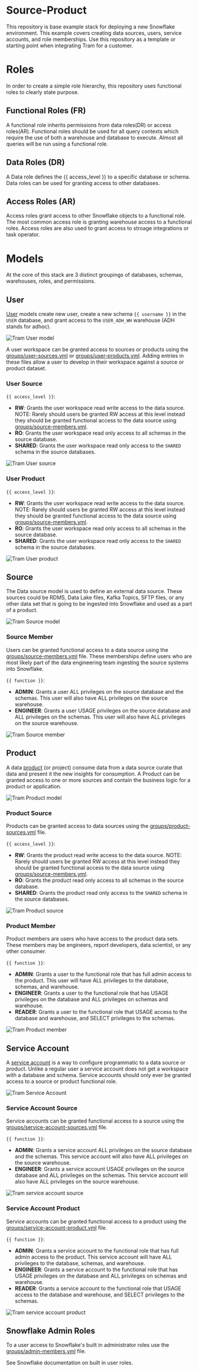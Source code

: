 # Source-Product

This repository is base example stack for deploying a new Snowflake environment.  This example covers creating data sources, users, service accounts, and role memberships.  Use this repository as a template or starting point when integrating Tram for a customer.

# Roles

In order to create a simple role hierarchy, this repository uses functional roles to clearly state purpose.

## Functional Roles (FR)

A functional role inherits permissions from data roles(DR) or access roles(AR).  Functional roles should be used for all query contexts which require the use of both a warehouse and database to execute.  Almost all queries will be run using a functional role.

## Data Roles (DR)

A Data role defines the {{ access_level }} to a specific database or schema.  Data roles can be used for granting access to other databases.

## Access Roles (AR)

Access roles grant access to other Snowflake objects to a functional role.  The most common access role is granting warehouse access to a functional roles.  Access roles are also used to grant access to stroage integrations or task operator.


# Models

At the core of this stack are 3 distinct groupings of databases, schemas, warehouses, roles, and permissions.

## User

[User](models/user.yml) models create new user, create a new schema `{{ username }}` in the `USER` database, and grant access to the `USER_ADH_WH` warehouse (ADH stands for adhoc).

![Tram User model](docs/images/phdata-tram-base-stack-user.png "Tram User Model")

A user workspace can be granted access to sources or products using the [groups/user-sources.yml](groups/users-sources.yml) or [groups/user-products.yml](groups/user-products.yml).  Adding entries in these files allow a user to develop in their workspace against a source or product dataset.

### User Source

`{{ access_level }}`:

- **RW**: Grants the user workspace read write access to the data source.  NOTE: Rarely should users be granted RW access at this level instead they should be granted functional access to the data source using [groups/source-members.yml](groups/source-members.yml).
- **RO**: Grants the user workspace read only access to all schemas in the source database.
- **SHARED**: Grants the user workspace read only access to the `SHARED` schema in the source databases.

![Tram User source](https://github.com/phdata/tram-cicd-template/blob/main/stacks/source-product/docs/images/phdata-tram-base-stack-user-source.png?raw=true)

### User Product

`{{ access_level }}`:

- **RW**: Grants the user workspace read write access to the data source.  NOTE: Rarely should users be granted RW access at this level instead they should be granted functional access to the data source using [groups/source-members.yml](groups/source-members.yml).
- **RO**: Grants the user workspace read only access to all schemas in the source database.
- **SHARED**: Grants the user workspace read only access to the `SHARED` schema in the source databases.

![Tram User product](https://github.com/phdata/tram-cicd-template/blob/main/stacks/source-product/docs/images/phdata-tram-base-stack-user-product.png?raw=true)


## Source

The Data source model is used to define an external data source.  These sources could be RDMS, Data Lake files, Kafka Topics, SFTP files, or any other data set that is going to be ingested into Snowflake and used as a part of a product.

![Tram Source model](https://github.com/phdata/tram-cicd-template/blob/main/stacks/source-product/docs/images/phdata-tram-base-stack-source.png?raw=true)

### Source Member

Users can be granted functional access to a data source using the [groups/source-members.yml](groups/source-members.yml) file.  These memberships define users who are most likely part of the data engineering team ingesting the source systems into Snowflake.

`{{ function }}`:

- **ADMIN**: Grants a user ALL privileges on the source database and the schemas.  This user will also have ALL privileges on the source warehouse.
- **ENGINEER**: Grants a user USAGE privileges on the source database and ALL privileges on the schemas.  This user will also have ALL privileges on the source warehouse.

![Tram Source member](https://github.com/phdata/tram-cicd-template/blob/main/stacks/source-product/docs/images/phdata-tram-base-stack-source-member.png?raw=true)

## Product

A data [product](models/product.yml) (or project) consume data from a data source curate that data and present it the new insights for consumption.  A Product can be granted access to one or more sources and contain the business logic for a product or application.

![Tram Product model](https://github.com/phdata/tram-cicd-template/blob/main/stacks/source-product/docs/images/phdata-tram-base-stack-product.png?raw=true)

### Product Source

Products can be granted access to data sources using the [groups/product-sources.yml](groups/product-sources.yml) file.

`{{ access_level }}`:

- **RW**: Grants the product read write access to the data source.  NOTE: Rarely should users be granted RW access at this level instead they should be granted functional access to the data source using [groups/source-members.yml](groups/source-members.yml).
- **RO**: Grants the product read only access to all schemas in the source database.
- **SHARED**: Grants the product read only access to the `SHARED` schema in the source databases.

![Tram Product source](https://github.com/phdata/tram-cicd-template/blob/main/stacks/source-product/docs/images/phdata-tram-base-stack-product-source.png?raw=true)

### Product Member

Product members are users who have access to the product data sets.  These members may be engineers, report developers, data scientist, or any other consumer.

`{{ function }}`:

- **ADMIN**:  Grants a user to the functional role that has full admin access to the product.  This user will have ALL privileges to the database, schemas, and warehouse.
- **ENGINEER**: Grants a user to the functional role that has USAGE privileges on the database and ALL privileges on schemas and warehouse.
- **READER**: Grants a user to the functional role that USAGE access to the database and warehouse, and SELECT privileges to the schemas.

![Tram Product member](https://github.com/phdata/tram-cicd-template/blob/main/stacks/source-product/docs/images/phdata-tram-base-stack-product-member.png?raw=true)

## Service Account

A [service account](models/service-account.yml) is a way to configure programmatic to a data source or product.  Unlike a regular user a service account does not get a workspace with a database and schema.  Service accounts should only ever be granted access to a source or product functional role.

![Tram Service Account](https://github.com/phdata/tram-cicd-template/blob/main/stacks/source-product/docs/images/phdata-tram-base-stack-service-account.png?raw=true)

### Service Account Source

Service accounts can be granted functional access to a source using the [groups/service-account-sources.yml](groups/service-account-sources.yml) file.

`{{ function }}`:

- **ADMIN**: Grants a service account ALL privileges on the source database and the schemas.  This service account will also have ALL privileges on the source warehouse.
- **ENGINEER**: Grants a service account USAGE privileges on the source database and ALL privileges on the schemas.  This service account will also have ALL privileges on the source warehouse.

![Tram service account source](https://github.com/phdata/tram-cicd-template/blob/main/stacks/source-product/docs/images/phdata-tram-base-stack-service-account-source.png?raw=true)

### Service Account Product

Service accounts can be granted functional access to a product using the [groups/service-account-product.yml](groups/service-account-product.yml) file.

`{{ function }}`:

- **ADMIN**:  Grants a service account to the functional role that has full admin access to the product.  This service account will have ALL privileges to the database, schemas, and warehouse.
- **ENGINEER**: Grants a service account to the functional role that has USAGE privileges on the database and ALL privileges on schemas and warehouse.
- **READER**: Grants a service account to the functional role that USAGE access to the database and warehouse, and SELECT privileges to the schemas.

![Tram service account product](https://github.com/phdata/tram-cicd-template/blob/main/stacks/source-product/docs/images/phdata-tram-base-stack-service-account-product.png?raw=true)

## Snowflake Admin Roles

To a user access to Snowflake's built in administrator roles use the [groups/admin-members.yml](groups/admin-members.yml) file.

See Snowflake documentation on built in user roles.

